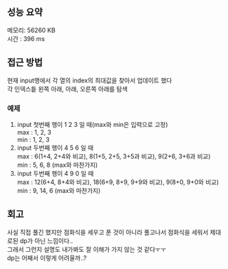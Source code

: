 
## 성능 요약
메모리: 56260 KB	
시간 : 396 ms

## 접근 방법
현재 input행에서 각 열의 index의 최대값을 찾아서 업데이트 했다  
각 인덱스틑 왼쪽 아래, 아래, 오른쪽 아래를 탐색  


### 예제
1. input 첫번째 행이 1 2 3 일 때(max와 min은 입력으로 고정)  
max : 1, 2, 3   
min : 1, 2, 3
2. input 두번째 행이 4 5 6 일 때  
max : 6(1+4, 2+4와 비교), 8(1+5, 2+5, 3+5과 비교), 9(2+6, 3+6과 비교)  
min : 5, 6, 8 (max와 마찬가지)   
3. input 두번째 행이 4 9 0 일 때  
max : 12(6+4, 8+4와 비교), 18(6+9, 8+9, 9+9와 비교), 9(8+0, 9+0와 비교)  
min : 9, 14, 6 (max와 마찬가지)   


## 회고
사실 직접 풀긴 했지만 점화식을 세우고 푼 것이 아니라 풀고나서 점화식을 세워서 제대로된 dp가 아닌 느낌이다..  
그래서 그런지 설명도 내가봐도 잘 이해가 가지 않는 것 같다ㅜㅜ  
dp는 어째서 이렇게 어려울까..?  
